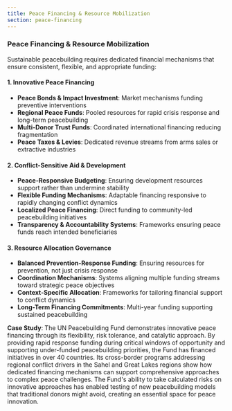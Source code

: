 ```yaml
---
title: Peace Financing & Resource Mobilization
section: peace-financing
---
```


### Peace Financing & Resource Mobilization

Sustainable peacebuilding requires dedicated financial mechanisms that ensure consistent, flexible, and appropriate funding:

#### 1. Innovative Peace Financing
- **Peace Bonds & Impact Investment**: Market mechanisms funding preventive interventions
- **Regional Peace Funds**: Pooled resources for rapid crisis response and long-term peacebuilding
- **Multi-Donor Trust Funds**: Coordinated international financing reducing fragmentation
- **Peace Taxes & Levies**: Dedicated revenue streams from arms sales or extractive industries

#### 2. Conflict-Sensitive Aid & Development
- **Peace-Responsive Budgeting**: Ensuring development resources support rather than undermine stability
- **Flexible Funding Mechanisms**: Adaptable financing responsive to rapidly changing conflict dynamics
- **Localized Peace Financing**: Direct funding to community-led peacebuilding initiatives
- **Transparency & Accountability Systems**: Frameworks ensuring peace funds reach intended beneficiaries

#### 3. Resource Allocation Governance
- **Balanced Prevention-Response Funding**: Ensuring resources for prevention, not just crisis response
- **Coordination Mechanisms**: Systems aligning multiple funding streams toward strategic peace objectives
- **Context-Specific Allocation**: Frameworks for tailoring financial support to conflict dynamics
- **Long-Term Financing Commitments**: Multi-year funding supporting sustained peacebuilding

**Case Study**: The UN Peacebuilding Fund demonstrates innovative peace financing through its flexibility, risk tolerance, and catalytic approach. By providing rapid response funding during critical windows of opportunity and supporting under-funded peacebuilding priorities, the Fund has financed initiatives in over 40 countries. Its cross-border programs addressing regional conflict drivers in the Sahel and Great Lakes regions show how dedicated financing mechanisms can support comprehensive approaches to complex peace challenges. The Fund's ability to take calculated risks on innovative approaches has enabled testing of new peacebuilding models that traditional donors might avoid, creating an essential space for peace innovation.
